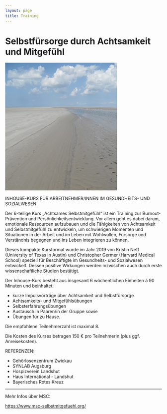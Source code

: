 ```yaml
---
layout: page
title: Training
---
```


# Selbstfürsorge durch Achtsamkeit und Mitgefühl


![Bild zu Training](/images/training.jpg)




INHOUSE-KURS FÜR ARBEITNEHMER/INNEN IM GESUNDHEITS- UND SOZIALWESEN

Der 6-teilige Kurs „Achtsames Selbstmitgefühl“ ist ein Training zur Burnout-Prävention und Persönlichkeitsentwicklung. Vor allem geht es dabei darum, emotionale Ressourcen aufzubauen und die Fähigkeiten von Achtsamkeit und Selbstmitgefühl zu entwickeln, um schwierigen Momenten und Situationen in der Arbeit und im Leben mit Wohlwollen, Fürsorge und Verständnis begegnen und ins Leben integrieren zu können.

Dieses kompakte Kursformat wurde im Jahr 2019 von Kristin Neff (University of Texas in Austin) und Christopher Germer (Harvard Medical School) speziell für Beschäftigte im Gesundheits- und Sozialwesen entwickelt. Dessen positive Wirkungen werden inzwischen auch durch erste wissenschaftliche Studien bestätigt.

Der Inhouse-Kurs besteht aus insgesamt 6 wöchentlichen Einheiten à 90 Minuten und beinhaltet:

-	kurze Impulsvorträge über Achtsamkeit und Selbstfürsorge
-	Achtsamkeits- und Mitgefühlsübungen
-	Selbsterfahrungsübungen
-	Austausch in Paaren/in der Gruppe sowie
- Übungen für zu Hause.

Die empfohlene Teilnehmerzahl ist maximal 8.

Die Kosten des Kurses betragen 150 € pro TeilnehmerIn (plus ggf. Anreisekosten).

REFERENZEN:

- Gehörlosenzentrum Zwickau
- SYNLAB Augsburg
- Hospizverein Landshut
- Haus International - Landshut
- Bayerisches Rotes Kreuz
_______________________________________________________________________________________________________________________________________________________________________

Mehr Infos über MSC: 

https://www.msc-selbstmitgefuehl.org/




